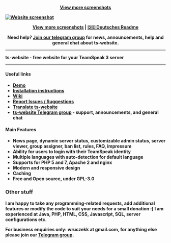<p align="center">
<b><a href="https://imgur.com/a/3vfIPJQ" target="_blank">View more screenshots</a>
</p>

[![Website screenshot](https://i.imgur.com/FuDJyGU.png?2)](https://imgur.com/a/3vfIPJQ)

<p align="center">
    <a href="https://imgur.com/a/3vfIPJQ" target="_blank">View more screenshots</a> |
    <a href="https://github.com/Wruczek/ts-website/wiki/%5BDE%5D-Readme-%7C-Liesmich-%5B2.x%5D" target="_blank">🇩🇪 Deutsches Readme</a>
</p>

<p align="center">
<b>Need help? <a href="https://t.me/tswebsite">Join our telegram group</a></b> for news, announcements, help and general chat about ts-website.
</p>

<hr>

**ts-website** - free website for your TeamSpeak 3 server<br>

<hr>

#### Useful links
- [Demo](https://ts.wruczek.tech/)
- [Installation instructions](https://github.com/Wruczek/ts-website/wiki/%5BEN%5D-Website-Installation)
- [Wiki](https://github.com/Wruczek/ts-website/wiki)
- [Report Issues / Suggestions](https://github.com/Wruczek/ts-website/issues/new)
- [Translate ts-website](https://wruczek.oneskyapp.com/collaboration/project/325562)
- **[ts-website Telegram group](https://t.me/tswebsite) - support, announcements, and general chat**

#### Main Features
- News page, dynamic server status, customizable admin status, server viewer, group assigner, ban list, rules, FAQ, impressum
- Ability for users to login with their TeamSpeak identity
- Multiple languages with auto-detection for default language
- Supports for PHP 5 and 7, Apache 2 and nginx
- Modern and responsive design
- Caching
- Free and Open source, under GPL-3.0

### Other stuff
I am happy to take any programming-related requests, add additional features or modify the code to suit your needs for a small donation :) I am experienced at Java, PHP, HTML, CSS, Javascript, SQL, server configurations etc.

For business enquiries only: **wruczekk** at **gmail.com**, for anything else please join our [Telegram group](https://t.me/ts-website).
